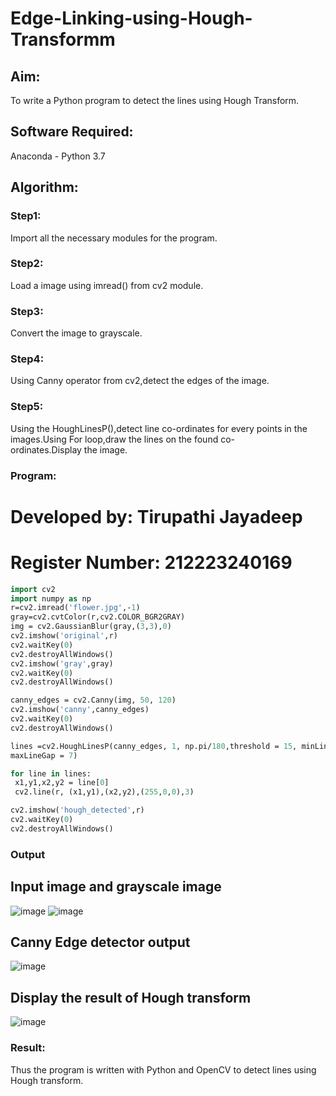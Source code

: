 # Edge-Linking-using-Hough-Transformm
## Aim:
To write a Python program to detect the lines using Hough Transform.

## Software Required:
Anaconda - Python 3.7

## Algorithm:
### Step1:
Import all the necessary modules for the program.
### Step2:
Load a image using imread() from cv2 module.
### Step3:
Convert the image to grayscale.
### Step4:
Using Canny operator from cv2,detect the edges of the image.
### Step5:
Using the HoughLinesP(),detect line co-ordinates for every points in the images.Using For loop,draw the lines on the found co-ordinates.Display the image.

### Program:
# Developed by: Tirupathi Jayadeep
# Register Number: 212223240169
```p
import cv2
import numpy as np
r=cv2.imread('flower.jpg',-1)
gray=cv2.cvtColor(r,cv2.COLOR_BGR2GRAY)
img = cv2.GaussianBlur(gray,(3,3),0)
cv2.imshow('original',r)
cv2.waitKey(0)
cv2.destroyAllWindows()
cv2.imshow('gray',gray)
cv2.waitKey(0)
cv2.destroyAllWindows()

canny_edges = cv2.Canny(img, 50, 120)
cv2.imshow('canny',canny_edges)
cv2.waitKey(0)
cv2.destroyAllWindows()

lines =cv2.HoughLinesP(canny_edges, 1, np.pi/180,threshold = 15, minLineLength =5 ,
maxLineGap = 7)

for line in lines:
 x1,y1,x2,y2 = line[0]
 cv2.line(r, (x1,y1),(x2,y2),(255,0,0),3)

cv2.imshow('hough_detected',r)
cv2.waitKey(0)
cv2.destroyAllWindows()
```
### Output

## Input image and grayscale image
![image](https://github.com/23004426/Edge-Linking-using-Hough-Transformm/assets/144979327/1674498a-9824-4bb8-ae9c-843a7581afaa)
![image](https://github.com/23004426/Edge-Linking-using-Hough-Transformm/assets/144979327/752b11fb-834e-4d55-9987-d2107888d070)

## Canny Edge detector output
![image](https://github.com/23004426/Edge-Linking-using-Hough-Transformm/assets/144979327/5240d06c-7f1e-4ce2-ac45-79b78f862cde)

## Display the result of Hough transform
![image](https://github.com/23004426/Edge-Linking-using-Hough-Transformm/assets/144979327/b89bde7f-b9fa-41ee-b451-5e015c115c39)

### Result:
Thus the program is written with Python and OpenCV to detect lines using Hough transform.
